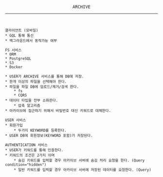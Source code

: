 <p align="center">
    <samp>
        ARCHIVE
    </samp>
</p>

---

<br />

```
클라이언트 (모바일)
* GQL 통해 통신
* 백그라운드에서 동작가능 여부
```

```
FS 서비스
* ORM
* PostgreSQL
* S3
* Docker

* USER가 ARCHIVE 서비스를 통해 DB에 저장.
* 한개 이상의 파일을 선택해야 한다.
* 파일을 파일 DB에 업로드/제거/검색 한다.
    * fs
    * CQRS
* 데이터 타입을 전부 소화한다.
    * 압축 알고리즘
* 아카이브에 접근하기 위해서 비밀번호 대신 키워드로 대체한다.
```

```
USER 서비스
* 회원가입
    * 두가지 KEYWORD를 등록한다.
* USER DB에 회원정보(KEYWORD 포함)가 저장된다.
```

```
AUTHENTICATION 서비스
* USER가 키워드를 통해 인증한다.
* 키워드의 조건은 2가지 이며
    * 숨김 키워드를 입력할 경우 아카이브 서버에 숨김 처리 요청을 한다. (Query condition="hidden")
    * 일반 키워드를 입력할 경우 아카이브 서버에 저장된 데이터를 요청한다. (Query)
```
